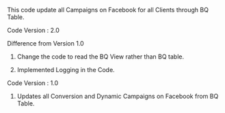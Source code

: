 This code update all Campaigns on Facebook for all Clients through BQ Table.

Code Version : 2.0

Difference from Version 1.0

1. Change the code to read the BQ View rather than BQ table.

2. Implemented Logging in the Code.

Code Version : 1.0

1. Updates all Conversion and Dynamic Campaigns on Facebook from BQ Table.